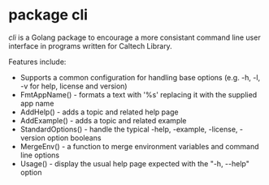 

# package cli

_cli_ is a Golang package to encourage a more consistant command line user interface
in programs written for Caltech Library.

Features include:

+ Supports a common configuration for handling base options (e.g. -h, -l, -v for help, license and version)
+ FmtAppName() - formats a text with '%s' replacing it with the supplied app name
+ AddHelp() - adds a topic and related help page
+ AddExample() - adds a topic and related example
+ StandardOptions() - handle the typical -help, -example, -license, -version option booleans
+ MergeEnv() - a function to merge environment variables and command line options
+ Usage() - display the usual help page expected with the "-h, --help" option




